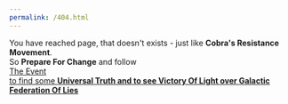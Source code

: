 ```yaml
---
permalink: /404.html
---
```

<!doctype html>
<html amp lang="en">
	<head>
		<meta charset="utf-8">
		<meta name="viewport" content="width=device-width,initial-scale=1,minimum-scale=1">
		<meta http-equiv="X-UA-Compatible" content="IE=edge">
		<meta http-equiv="Content-Language" content="en">
		<meta http-equiv="Content-Type" content="text/html; charset=utf-8">
		<script async src="https://cdn.ampproject.org/v0.js"></script>
		<style amp-boilerplate>
body {
	-webkit-animation: -amp-start 8s steps(1, end) 0s 1 normal both;
	-moz-animation: -amp-start 8s steps(1, end) 0s 1 normal both;
	-ms-animation: -amp-start 8s steps(1, end) 0s 1 normal both;
	animation:-amp-start 8s steps(1, end) 0s 1 normal both
}
@-webkit-keyframes -amp-start {
	from {
		visibility:hidden
	}
	to {
		visibility:visible
	}
}
@-moz-keyframes -amp-start {
	from {
		visibility:hidden
	}
	to {
		visibility:visible
	}
}
@-ms-keyframes -amp-start {
	from {
		visibility:hidden
	}
	to {
		visibility:visible
	}
}
@-o-keyframes -amp-start {
	from {
		visibility:hidden
	}
	to {
		visibility:visible
	}
}
@keyframes -amp-start {
	from {
		visibility:hidden
	}
	to {
		visibility: visible
	}
}
		</style>
		<style amp-custom="">
		</style>
		<noscript>
			<style amp-boilerplate>
body {
	-webkit-animation: none;
	-moz-animation: none;
	-ms-animation: none;
	animation: none
}
			</style>
		</noscript>
		<script async custom-element="amp-analytics" src="https://cdn.ampproject.org/v0/amp-analytics-0.1.js"></script>
		<!--  SEO  -->
		<title>Who is Cobra &amp; Prepare for Change / Event</title>
		<meta name="description" content="Find out real identity and name of pleiadian Cobra - person behind Prepare For Change, the Event, Portal 2012, Aurora 2012 and spokesperson of Resistance Movement">
		<meta name="robots" content="index, follow">
		<meta name="googlebot" content="index, follow, max-snippet:-1, max-image-preview:large, max-video-preview:-1">
		<meta name="bingbot" content="index, follow, max-snippet:-1, max-image-preview:large, max-video-preview:-1">
		<link rel="icon" type="image/png" href="https://cobra-resistance.github.io/favicon.png" />
		<link rel="author" href="https://cobra-resistance.github.io" />
		<link rel="canonical" href="https://cobra-resistance.github.io/404.html" />
		<!--  Google Schema  -->
		<meta itemprop="name" content="Who is Cobra &amp; Prepare for Change / Event">
		<meta itemprop="description" content="Find out real identity and name of pleiadian Cobra, the person behind Prepare For Change, The Event, Portal 2012, spokesperson of the Resistance Movement, and author of Aurora 2012.">
		<!--  Twitter (twitter:title, twitter:description, twitter:image -> use og:)  -->
		<meta name="twitter:card" content="summary_large_image" />
		<meta name="twitter:title" content="Who is Cobra from Prepare For Change &amp The Event?" />
		<meta name="twitter:description" content='Find out real identity and name of "pleiadian" Cobra - as found by serious and extensive research (with a bit of fun).' />
		<!--  Open Graph  (img: 1200x630)  -->
		<meta property="og:site_name" content="Cobra Resistance Identity" />
		<meta property="og:url" content="https://cobra-resistance.github.io/" />
		<meta property="og:type" content="website" />
		<meta property="og:title" content="Who really is pleiadian Cobra from Prepare For Change, The Event and the Resistance Movement?" />
		<meta property="og:description" content="Find out real identity and name of pleiadian Cobra, the person behind Prepare For Change, The Event, Portal 2012, spokesperson of the Resistance Movement, and author of Aurora 2012." />
		<meta property="og:image" content="https://cobra-resistance.github.io/img/cobra-resistance-og-1200x630.jpg" />
		<meta property="og:image:secure_url" content="https://cobra-resistance.github.io/img/cobra-resistance-og-1200x630.jpg" />
		<meta property="og:image:type" content="image/jpeg" />
		<meta property="og:image:alt" content="Who really is pleiadian Cobra from Prepare for Change, the Event and the Resistance Movement?" />
		<meta property="og:image:width" content="1200" />
		<meta property="og:image:height" content="630" />
		<meta property="og:locale" content="en_US" />
		<meta property="og:locale:alternate" content="en_GB" />
		<meta property="og:determiner" content="auto" />
		<meta property="fb:app_id" content="639544103374109" />
		<!--  PWA  -->
		<link rel="manifest" href="/manifest.webmanifest">
		<meta name="theme-color" content="#1030ff"/>
		<meta name="apple-mobile-web-app-capable" content="yes">
		<link rel="apple-touch-icon" href="https://cobra-resistance.github.io/img/cobra-resistance-icon-180.png">
		<link rel="apple-touch-startup-image" href="https://cobra-resistance.github.io/img/cobra-resistance-launch-1242x2688.png">
		<!-- Schema.org  -->
		<script type="application/ld+json">{
	"@context": "http://schema.org",
	"@type": "WebPage",
	"@id": "http://webpages.cobra-resistance.github.io/404.html",
	"url": "https://cobra-resistance.github.io/404.html",
	"name": "Who really is pleiadian Cobra from Prepare For Change, The Event and the Resistance Movement?",
	"description": "Find out real identity and name of pleiadian Cobra, the person behind Prepare For Change, The Event, Portal 2012, spokesperson of the Resistance Movement, and author of Aurora 2012.",
	"keywords": "ishtar antares, istar antares, cobra, aurora 2012, prepare for change, the event, resistance movement, the portal, portal 2012, illuminati breakaway complex, cabal, draco fleet, reptillians, galactic federation of light",
	"isPartOf": {
		"@id": "http://website.cobra-resistance.github.io"
	},
	"datePublished": "2020-10-08T11:11:11.000Z",
	"dateModified": "2020-10-08T11:11:11.000Z",
	"lastReviewed": "2020-10-08T11:11:11.000Z",
	"inLanguage": {
		"@type": "Language",
		"name": "English",
		"alternateName": "en"
	},
	"typicalAgeRange": "13-",
	"accessMode": "textual",
	"potentialAction": [
		{
			"@type": "ReadAction",
			"target": [
				"https://cobra-resistance.github.io/"
			]
		}
	],
	"primaryImageOfPage": {
		"@type": "ImageObject",
		"@id": "http://images.cobra-resistance.github.io/image",
		"url": "https://cobra-resistance.github.io/img/cobra-resistance-og-1200x630.jpg"
	}
}</script>
	</head>
	<body>
		<section style="display:flex; flex-direction: column; justify-content: center; align-items;center">
			<div>You have reached page, that doesn't exists - just like <b>Cobra's Resistance Movement</b>.</div>
			<div>So <b>Prepare For Change</b> and follow</div>
			<div><a href="/" title="Prepare For Change, follow The Event by clicking here">The Event</div>
			<div>to find some <strong>Universal Truth</b> and to see <b>Victory Of Light</b> over <b>Galactic Federation Of Lies</b></div>
		</section>
		<amp-analytics type="googleanalytics">
			<script type="application/json">
{
	"vars": {
		"account": "UA-5832619-8"
	},
	"triggers": {
		"trackPageview": {
			"on": "visible",
			"request": "pageview"
		}
	}
}
			</script>
		</amp-analytics>
	</body>
</html>
